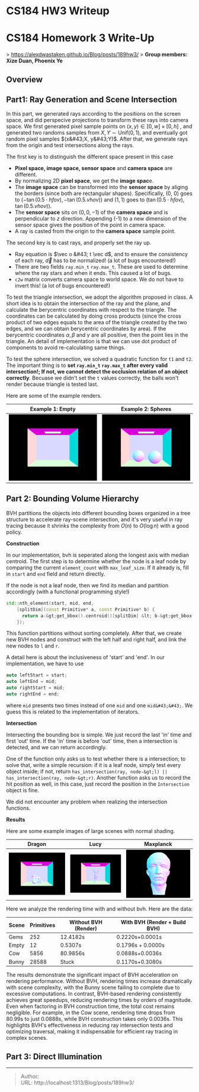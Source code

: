 # CS184 HW3 Writeup



# CS184 Homework 3 Write-Up

&gt; https://alexdwastaken.github.io/Blog/posts/189hw3/
&gt; **Group members: Xize Duan, Phoenix Ye**

## Overview

## Part1: Ray Generation and Scene Intersection

In this part, we generated rays according to the positions on the screen space, and did perspecive projections to transform these rays into camera space. We first generated pixel sample points on $(x, y) \in [0, w] \times [0, h]$ ,  and generated two randoms samples from $X, Y \sim\text{Unif}(0, 1)$, and eventually got random pixel samples $(x&#43;X, y&#43;Y)$. After that, we generate rays from the origin and test intersections along the rays. 

The first key is to distinguish the different space present in this case

- **Pixel space, image space, sensor space** and **camera space** are different. 
- By normalizing 2D **pixel space**, we get the **image spac**e. 
- The **image space** can be transformed into the **sensor space** by aliging the borders (since both are rectangular shapes). Specifically, (0, 0) goes to $(-\tan (0.5 \cdot hfov), -\tan(0.5.vhov))$ and $(1, 1)$ goes to $(\tan (0.5 \cdot hfov), \tan(0.5.vhov))$.
- The **sensor space** sits on $(0, 0, -1)$ of the **camera space** and is perpendicular to $z$ direction. Appending (-1) to a new dimension of the sensor space gives the position of the point in camera space.
- A ray is casted from the origin to the **camera space** sample point.

The second key is to cast rays, and properly set the ray up.

- Ray equation is $\vec o &#43; t \vec d$, and to ensure the consistency of each ray, $\vec d$ has to be normalized! (a lot of bugs encountered!)
- There are two fields `ray.min_t` `ray.max_t`. These are used to determine where the ray stars and when it ends. This caused a lot of bugs.
- `c2w` matrix converts camera space to world space. We do not have to invert this! (a lot of bugs encountered!)

To test the triangle intersection, we adopt the algorithm proposed in class. A short idea is to obtain the intersection of the ray and the plane, and calculate the berycentric coordinates with respect to the triangle. The coordinates can be calculated by doing cross products (since the cross product of two edges equals to the area of the triangle created by the two edges, and we can obtain berycentric coordinates by area). If the berycentric coordinates $\alpha, \beta$ and $\gamma$ are all positive, then the point lies in the triangle. An detail of implementation is that we can use dot product of components to avoid re-calculating same things.

To test the sphere intersection, we solved a quadratic function for `t1` and `t2`. The important thing is to **set `ray.min_t` `ray.max_t` after every valid intersection!; If not, we cannot detect the occlusion relation of an object correctly**. Becuase we didn&#39;t set the `t` values correctly, the balls won&#39;t render because triangle is tested last.

Here are some of the example renders.

| Example 1: Empty                                             | Example 2: Spheres                                           |
| ------------------------------------------------------------ | ------------------------------------------------------------ |
| ![Part1_CBempty](https://raw.githubusercontent.com/AlexDWasTaken/blog-pics/main/picsPart1_CBempty.png) | ![Part1_CBspheres](https://raw.githubusercontent.com/AlexDWasTaken/blog-pics/main/picsPart1_CBspheres.png) |

 

## Part 2: Bounding Volume Hierarchy

BVH partitions the objects into different bounding boxes organized in a tree structure to accelerate ray-scene intersection, and it&#39;s very useful in ray tracing because it shrinks the complexity from $O(n)$ to $O(\log n)$ with a good policy.

**Construction**

In our implementation, bvh is seperated along the longest axis with median centroid. The first step is to determine whether the node is a leaf node by comparing the current `element_count` with `max_leaf_size`. If it already is, fill in `start` and `end` field and return directly.

If the node is not a leaf node, then we find its median and partition accordingly (with a functional programming style!)

```c&#43;&#43;
std::nth_element(start, mid, end, 
    [splitDim](const Primitive* a, const Primitive* b) {
      return a-&gt;get_bbox().centroid()[splitDim] &lt; b-&gt;get_bbox().centroid()[splitDim];
    });
```

This function partitions without sorting completely. After that, we create new BVH nodes and construct with the left half and right half, and link the new nodes to `l` and `r`.

A detail here is about the inclusiveness of &#39;start&#39; and &#39;end&#39;. In our implementation, we have to use

```c&#43;&#43;
auto leftStart = start;
auto leftEnd = mid;
auto rightStart = mid;
auto rightEnd = end;
```

where `mid` presents two times instead of one `mid` and one `mid&#43;&#43;`. We guess this is related to the implementation of iterators.

**Intersection**

Intersecting the bounding box is simple. We just record the last &#39;in&#39; time and first &#39;out&#39; time. If the &#39;in&#39; time is before &#39;out&#39; time, then a intersection is detected, and we can return accordingly.

One of the function only asks us to test whether there is a intersection; to solve that, write a simple recursion: if it is a leaf node, simply test every object inside; if not, return `has_intersection(ray, node-&gt;l) || has_intersection(ray, node-&gt;r)`. Another function asks us to record the hit position as well, in this case, just record the position in the `Intersection` object is fine.

We did not encounter any problem when realizing the intersection functions.

 **Results**

Here are some example images of large scenes with normal shading.

| Dragon                                                       | Lucy                                                         | Maxplanck                                                    |
| ------------------------------------------------------------ | ------------------------------------------------------------ | ------------------------------------------------------------ |
| ![Part2_dragon](https://raw.githubusercontent.com/AlexDWasTaken/blog-pics/main/picsPart2_dragon.png) | ![Part2_lucy](https://raw.githubusercontent.com/AlexDWasTaken/blog-pics/main/picsPart2_lucy.png) | ![Part2_maxplanck](https://raw.githubusercontent.com/AlexDWasTaken/blog-pics/main/picsPart2_maxplanck.png) |

Here we analyze the rendering time with and without bvh. Here are the data:

| Scene | Primitives | Without BVH (Render) | With BVH (Render &#43; Build BVH) |
| ----- | ---------- | -------------------- | ----------------------------- |
| Gems  | 252        | 12.4182s             | 0.2220s&#43;0.0001s               |
| Empty | 12         | 0.5307s              | 0.1796s &#43; 0.0000s             |
| Cow   | 5856       | 80.9856s             | 0.0888s&#43;0.0036s               |
| Bunny | 28588      | Stuck                | 0.1170s&#43;0.3080s               |

The results demonstrate the significant impact of BVH acceleration on rendering performance. Without BVH, rendering times increase dramatically with scene complexity, with the Bunny scene failing to complete due to excessive computations. In contrast, BVH-based rendering consistently achieves great speedups, reducing rendering times by orders of magnitude. Even when factoring in BVH construction time, the total cost remains negligible. For example, in the Cow scene, rendering time drops from 80.99s to just 0.0888s, while BVH construction takes only 0.0036s. This highlights BVH&#39;s effectiveness in reducing ray intersection tests and optimizing traversal, making it indispensable for efficient ray tracing in complex scenes.

## Part 3: Direct Illumination



---

> Author:   
> URL: http://localhost:1313/Blog/posts/189hw3/  

